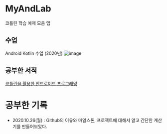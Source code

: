 # MyAndLab
코틀린 학습 예제 모음 앱

## 수업
Android Kotlin 수업 (2020년) 
![image](https://user-images.githubusercontent.com/1307187/97160789-324d0480-17c0-11eb-9c6a-781e5d636194.png)


## 공부한 서적

[코틀린을 활용한 안드로이드 프로그래밍](http://www.yes24.com/Product/Goods/90689034?OzSrank=20)

# 공부한 기록
* 2020.10.26(월) : Github의 이유와 마일스톤, 프로젝트에 대해서 알고 간단한 계산기를 만들어보았다.
